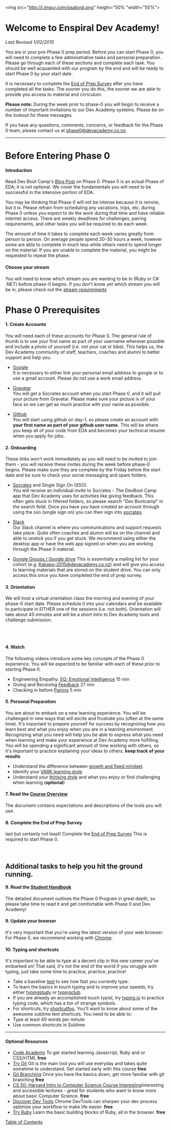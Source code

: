 <img src="http://i.imgur.com/qsabygI.png" height="50% "width="50%">

# Welcome to Enspiral Dev Academy!
*Last Revised 1/02/2015*

You are in your pre-Phase 0 prep period. Before you can start Phase 0, you will need to complete a few administrative tasks and personal preparation. Please go through each of these sections and complete each task. You should be well acquainted with our program by the end and will be ready to start Phase 0 by your start date.

It is necessary to complete the [End of Prep Survey](https://docs.google.com/forms/d/1-MW9w5sHtyWZCoFFyDoIqFU8xgDClGIQug2ufACy0-4/viewform) after you have completed all the tasks. The sooner you do this, the sooner we are able to provide you access to material and cirriculum. 

**Please note:** During the week prior to phase-0 you will begin to receive a number of important invitations to our Dev Academy systems. Please be on the lookout for these messages.

If you have any questions, comments, concerns, or feedback for the Phase 0 team, please contact us at <phase0@devacademy.co.nz>. 



***
# Before Entering Phase 0

#### Introduction
Read Dev Boot Camp's [Blog Post](http://devbootcamp.com/2014/05/08/why-phase-0-is-key-to-your-success-at-dev-bootcamp/) on Phase 0. Phase 0 is an actual Phase of EDA; it is not optional. We cover the fundamentals you will need to be successful in the intensive portion of EDA.

You may be thinking that Phase 0 will not be intense because it is remote, but it is. Please refrain from scheduling any vacations, trips, etc. during Phase 0 unless you expect to do the work during that time and have reliable internet access. There are weekly deadlines for challenges, pairing requirements, and other tasks you will be required to do each week.

The amount of time it takes to complete each week varies greatly from person to person. On average people spend 20-30 hours a week, however some are able to complete in much less while others need to spend longer on the material. If you are unable to complete the material, you might be requested to repeat the phase. 

#### Choose your stream 
You will need to know which stream you are wanting to be in (Ruby or C# .NET) before phase-0 begins. If you don't know yet which stream you will be in, please check out the [stream requirements](/stream-requirements.md)



# Phase 0 Prerequisites

#### 1. Create Accounts
You will need each of these accounts for Phase 0. The general rule of thumb is to use your first name as part of your username wherever possible and include a photo of yourself (i.e. not your cat or bike). This helps us, the Dev Academy community of staff, teachers, coaches and alumni to better support and help you. 

- [Google](https://accounts.google.com/Signup)<br> It is necessary to either link your personal email address to google or to use a gmail account. Please do not use a work email address. 

- [Gravatar](http://en.gravatar.com/)<br> You will get a Socrates account when you start Phase 0, and it will pull your picture from Gravatar. Please make sure your picture is of your face so we can get as much practice with your name as possible. 

- [Github](https://github.com/)<br> You will start using github on day-1, so please create an account with **your first name as part of your github user name.** This will be where you keep all of your code from EDA and becomes your technical resume when you apply for jobs.
 
#### 2. Onboarding 
These links won't work immediately as you will need to be invited to join them - you will receive these invites during the week before phase-0 begins. Please make sure they are complete by the Friday before the start date and be sure to check your social messaging and spam folders. 

- [Socrates](http://sso.devbootcamp.com/) and Single Sign On (SSO). <br> You will receive an individual invite to Socrates - The DevBoot Camp app that Dev Academy uses for activities like giving feedback. This often gets stuck in filtered folders, so please search "Dev Bootcamp" in the search feild. Once you have you have created an account through using the sso (single sign on) you can then sign into [socrates](http://socrates.devbootcamp.com/).

- [Slack](/slack.md)<br> Our Slack channel is where you communications and support requests take place. Quite often coaches and alumni will be on the channel and able to unstick you if you get stuck. We recommend using either the desktop app or have the web app signed on when you are working through the Phase 0 material.  

- [Google Groups / Google drive](https://drive.google.com/a/enspiral.com/folderview?id=0B5aB0OHeInzgeWZoQm9VaWJQeWc&usp=sharing)
This is essentially a mailing list for your cohort (e.g. Kakapo-2015@devacademy.co.nz) and will give you access to learning materials that are stored on the student drive. You can only access this once you have completed the end of prep survey. 

#### 3. Orientation 
We will host a virtual orientation class the morning and evening of your phase-0 start date. Please schedule it into your calendars and be available to participate in EITHER one of the sessions (i.e. not both). Orientation will take about 45 minutes and will be a short intro to Dev Academy tools and challenge submission.  
  
</br>
</br>  
   
#### 4. Watch
The following videos introduce some key concepts of the Phase 0 experience.
You will be expected to be familiar with each of these prior to starting Phase 0.

- Engineering Empathy: [EQ: Emotional Intelligence](https://vimeo.com/99779530) 15 min
- Giving and Receiving [Feedback](https://vimeo.com/99780302) 27 min
- Checking in before [Pairing](https://vimeo.com/76662569) 5 min



#### 5. Personal Preparation 

You are about to embark on a new learning experience. You will be challenged in new ways that will excite and frustrate you (often at the same time). It's important to prepare yourself for success by recognizing how you learn best and what you enjoy when you are in a learning environment. Recognizing what you need will help you be able to express what you need when learning and make your experience at Dev Academy more fulfilling. You will be spending a significant amount of time working with others, so it's important to practice explaining your ideas to others. **keep track of your results**

- Understand the difference between <a href="http://examinedexistence.com/carol-dweck-on-fixed-mindset-vs-growth-mindset/" target="_blank">growth and fixed mindset</a>.
- Identify your
<a href="http://www.vark-learn.com/english/page.asp?p=questionnaire" target="_blank">VARK learning style</a>.
- Understand your <a href="http://www.thelearningweb.net/personalthink.html" target="_blank">thinking style</a> and what you enjoy or find challenging when learning (**optional**)

#### 7. Read the [Course Overview](/overview.md) 
The document contains expectations and descriptions of the tools you will use. 

#### 8. Complete the End of Prep Survey
last but certainly not least! Complete the [End of Prep Survey](https://docs.google.com/forms/d/1-MW9w5sHtyWZCoFFyDoIqFU8xgDClGIQug2ufACy0-4/viewform) This is required to start Phase 0.
<br>  
<br>  

## Additional tasks to help you hit the ground running. 

#### 9. Read the [Student Handbook](readme.md) 
The detailed document outlines the Phase 0 Program in great depth, so please take time to read it and get comfortable with Phase 0 and Dev Academy!  

#### 9. Update your browser
It's very important that you're using the latest version of your web browser. For Phase 0, we recommend working with [Chrome](https://www.google.com/chrome/browser/).</br>  
  
#### 10. Typing and shortcuts
It's important to be able to type at a decent clip in this new career you've embarked on! That said, it's not the end of the world if you struggle with typing, just take some time to practice, practice, practice!

- Take a baseline [test](http://www.typingtest.com/index.html) to see how fast you currently type.
- To learn the basics in touch typing and to improve your speeds, try either [typingstudy](http://www.typingstudy.com/lesson/1/part/1) or [typingclub](http://www.typingclub.com/typing-qwerty-en.html).
- If you are already an accomplished touch typist, try [typing.io](https://typing.io/) to practice typing code, which has a ton of strange symbols.
- For shortcuts, try [shortcutfoo](shortcutfoo.com). You'll want to know about some of the awesome sublime text shortcuts.
You need to be able to:
 - Type at least 40 words per minute
 - Use common shortcuts in Sublime

-------------------

#### Optional Resources 
- [Code Academy](http://www.codecademy.com/learn) To get started learning Javascript, Ruby and or CSS/HTML **free**
- [Try Git](https://www.codeschool.com/courses/try-git) Git is the main tool you will use everyday and takes quite sometime to understand. Get started early with this course **free**
- [Git Branching](http://pcottle.github.io/learnGitBranching/) Once you have the basics down, get more familiar with git branching **free**
- [CS 50: Harvard Intro to Computer Science Course Interesting](https://cs50.harvard.edu/)Interesting and accessible lectures - great for students who want to know more about basic Computer Science. **free**
- [Discover Dev Tools](https://www.codeschool.com/courses/discover-devtools) Chrome DevTools can sharpen your dev process optimize your workflow to make life easier. **free**
- [Try Ruby](https://www.codeschool.com/courses/try-ruby) Learn the basic building blocks of Ruby, all in the browser. **free**
 


[Table of Contents](readme.md)

